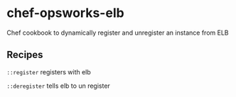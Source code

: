 chef-opsworks-elb
=================

Chef cookbook to dynamically register and unregister an instance from ELB

Recipes
------------------

`::register` registers with elb

`::deregister` tells elb to un register
